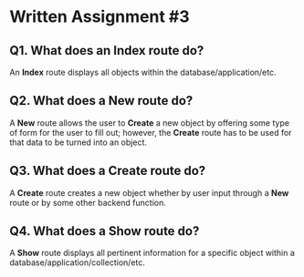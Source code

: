 # Written Assignment #3
## Q1. What does an Index route do?
An **Index** route displays all objects within the database/application/etc.

## Q2. What does a New route do?
A **New** route allows the user to **Create** a new object by offering some type of form for the user to fill out; however, the **Create** route has to be used for that data to be turned into an object.

## Q3. What does a Create route do?
A **Create** route creates a new object whether by user input through a **New** route or by some other backend function.

## Q4. What does a Show route do?
A **Show** route displays all pertinent information for a specific object within a database/application/collection/etc.
